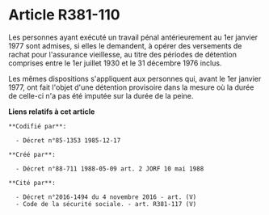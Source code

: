 # Article R381-110

Les personnes ayant exécuté un travail pénal antérieurement au 1er janvier 1977 sont admises, si elles le demandent, à opérer
des versements de rachat pour l'assurance vieillesse, au titre des périodes de détention comprises entre le 1er juillet 1930
et le 31 décembre 1976 inclus.

Les mêmes dispositions s'appliquent aux personnes qui, avant le 1er janvier 1977, ont fait l'objet d'une détention provisoire
dans la mesure où la durée de celle-ci n'a pas été imputée sur la durée de la peine.

**Liens relatifs à cet article**

	**Codifié par**:

	  - Décret n°85-1353 1985-12-17

	**Créé par**:

	  - Décret n°88-711 1988-05-09 art. 2 JORF 10 mai 1988

	**Cité par**:

	  - Décret n°2016-1494 du 4 novembre 2016 - art. (V)
	  - Code de la sécurité sociale. - art. R381-117 (V)
